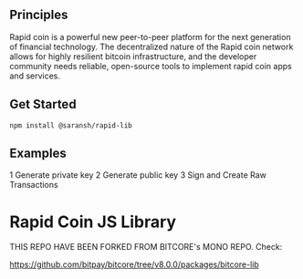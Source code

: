 ## Principles

Rapid coin is a powerful new peer-to-peer platform for the next generation of financial technology. The decentralized nature of the Rapid coin network allows for highly resilient bitcoin infrastructure, and the developer community needs reliable, open-source tools to implement rapid coin apps and services.

## Get Started

```
npm install @saransh/rapid-lib
```
## Examples

1 Generate private key
2 Generate public key
3 Sign and Create Raw Transactions


Rapid Coin JS Library
=======
THIS REPO HAVE BEEN FORKED FROM BITCORE's MONO REPO. Check: 

https://github.com/bitpay/bitcore/tree/v8.0.0/packages/bitcore-lib

